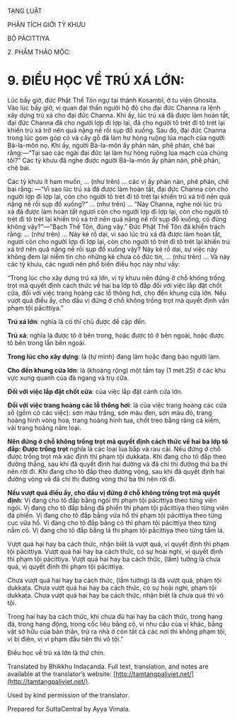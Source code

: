  

TẠNG LUẬT

PHÂN TÍCH GIỚI TỲ KHƯU

BỘ PĀCITTIYA

2\. PHẨM THẢO MỘC:

# 9\. ĐIỀU HỌC VỀ TRÚ XÁ LỚN:

Lúc bấy giờ, đức Phật Thế Tôn ngự tại thành Kosambī, ở tu viện Ghosita. Vào lúc bấy giờ, vị quan đại thần người hộ độ cho đại đức Channa ra lệnh xây dựng trú xá cho đại đức Channa. Khi ấy, lúc trú xá đã được làm hoàn tất, đại đức Channa đã cho người lợp đi lợp lại, đã cho người tô trét đi tô trét lại khiến trú xá trở nên quá nặng nề rồi sụp đổ xuống. Sau đó, đại đức Channa trong lúc gom góp cỏ và cây gỗ đã làm hư hỏng ruộng lúa mạch của người Bà-la-môn nọ. Khi ấy, người Bà-la-môn ấy phàn nàn, phê phán, chê bai rằng:—“Tại sao các ngài đại đức lại làm hư hỏng ruộng lúa mạch của chúng tôi?” Các tỳ khưu đã nghe được người Bà-la-môn ấy phàn nàn, phê phán, chê bai.

Các tỳ khưu ít ham muốn, … (như trên) … các vị ấy phàn nàn, phê phán, chê bai rằng: —“Vì sao lúc trú xá đã được làm hoàn tất, đại đức Channa còn cho người lợp đi lợp lại, còn cho người tô trét đi tô trét lại khiến trú xá trở nên quá nặng nề rồi sụp đổ xuống?” … (như trên) … “Này Channa, nghe nói lúc trú xá đã được làm hoàn tất ngươi còn cho người lợp đi lợp lại, còn cho người tô trét đi tô trét lại khiến trú xá trở nên quá nặng nề rồi sụp đổ xuống, có đúng không vậy?”—“Bạch Thế Tôn, đúng vậy.” Đức Phật Thế Tôn đã khiển trách rằng: … (như trên) … Này kẻ rồ dại, vì sao lúc trú xá đã được làm hoàn tất, ngươi còn cho người lợp đi lợp lại, còn cho người tô trét đi tô trét lại khiến trú xá trở nên quá nặng nề rồi sụp đổ xuống vậy? Này kẻ rồ dại, sự việc này không đem lại niềm tin cho những kẻ chưa có đức tin, … (như trên) … Và này các tỳ khưu, các ngươi nên phổ biến điều học này như vầy:

“Trong lúc cho xây dựng trú xá lớn, vị tỳ khưu nên đứng ở chỗ không trồng trọt mà quyết định cách thức về hai ba lớp tô đắp đối với việc lắp đặt chốt cửa, đối với việc trang hoàng các lỗ thông hơi, cho đến khung cửa lớn. Nếu vượt quá điều ấy, cho dầu vị đứng ở chỗ không trồng trọt mà quyết định vẫn phạm tội pācittiya.”

**Trú xá lớn**: nghĩa là có thí chủ được đề cập đến.

**Trú xá**: nghĩa là được tô ở bên trong, hoặc được tô ở bên ngoài, hoặc được tô bên trong lẫn bên ngoài.

**Trong lúc cho xây dựng**: là (tự mình) đang làm hoặc đang bảo người làm.

**Cho đến khung cửa lớn**: là (khoảng rộng) một tầm tay (1 mét 25) ở các khu vực xung quanh của đà ngang và trụ cửa.

**Đối với việc lắp đặt chốt cửa**: của việc lắp đặt cánh cửa lớn.

**Đối với việc trang hoàng các lỗ thông hơi**: là của việc trang hoàng các cửa sổ (gồm có các việc): sơn màu trắng, sơn màu đen, sơn màu đỏ, trang hoàng hình vòng hoa, trang hoàng hình tua, chốt treo bằng răng cá kiếm, vải trang hoàng năm loại.

**Nên đứng ở chỗ không trồng trọt mà quyết định cách thức về hai ba lớp tô đắp: Được trồng trọt** nghĩa là các loại lúa bắp và rau cải. Nếu đứng ở chỗ được trồng trọt mà xác định thì phạm tội dukkaṭa. Khi đang cho tô đắp theo đường thằng, sau khi đã quyết định hai đường và đã chỉ thị đường thứ ba thì nên rời đi. Khi đang cho tô đắp theo đường vòng, sau khi đã quyết định hai đường vòng và đã chỉ thị đường vòng thứ ba thì nên rời đi.

**Nếu vượt quá điều ấy, cho dầu vị đứng ở chỗ không trồng trọt mà quyết định**: Vị đang cho tô đắp bằng ngói thì phạm tội pācittiya theo từng viên ngói. Vị đang cho tô đắp bằng đá phiến thì phạm tội pācittiya theo từng viên đá phiến. Vị đang cho tô đắp bằng vữa hồ thì phạm tội pācittiya theo từng cục vữa hồ. Vị đang cho tô đắp bằng cỏ thì phạm tội pācittiya theo từng nắm cỏ. Vị đang cho tô đắp bằng lá thì phạm tội pācittiya theo từng tấm lá.

Vượt quá hai hay ba cách thức, nhận biết là vượt quá, vị quyết định thì phạm tội pācittiya. Vượt quá hai hay ba cách thức, có sự hoài nghi, vị quyết định thì phạm tội pācittiya. Vượt quá hai hay ba cách thức, (lầm) tưởng là chưa quá, vị quyết định thì phạm tội pācittiya.

Chưa vượt quá hai hay ba cách thức, (lầm tưởng) là đã vượt quá, phạm tội dukkaṭa. Chưa vượt quá hai hay ba cách thức, có sự hoài nghi, phạm tội dukkaṭa. Chưa vượt quá hai hay ba cách thức, nhận biết là chưa quá thì vô tội.

Trong hai hay ba cách thức, khi chưa đủ hai hay ba cách thức, trong hang đá, trong hang động, trong cốc liêu bằng cỏ, vì nhu cầu của vị khác, bằng vật sở hữu của bản thân, trừ ra nhà ở còn tất cả các nơi thì không phạm tội, vị bị điên, vị vi phạm đầu tiên thì vô tội.”

Điều học về trú xá lớn là thứ chín.

Translated by Bhikkhu Indacanda. Full text, translation, and notes are available at the translator’s website: [http://tamtangpaliviet.net/](http://tamtangpaliviet.net/).

Used by kind permission of the translator.

Prepared for SuttaCentral by Ayya Vimala.